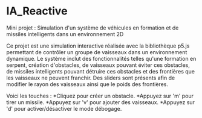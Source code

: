 # IA_Reactive
Mini projet : Simulation d'un système de véhicules en formation et de missiles intelligents dans un environnement 2D 


Ce projet est une simulation interactive réalisée avec la bibliothèque p5.js permettant de contrôler un groupe de vaisseaux dans un environnement dynamique. Le système inclut des fonctionnalités telles qu'une formation en serpent, création d'obstacles, de vaisseaux pouvant éviter ces obstacles, de missiles intelligents pouvant détruire ces obstacles et des frontières que les vaisseaux ne peuvent franchir. Des sliders sont présents afin de modifier le rayon des vaisseaux ainsi que le poids des frontières.

Voici les touches : *Cliquez pour créer un obstacle.
                    *Appuyez sur 'm' pour tirer un missile.
                    *Appuyez sur 'v' pour ajouter des vaisseaux.
                    *Appuyez sur 'd' pour activer/désactiver le mode débogage.

